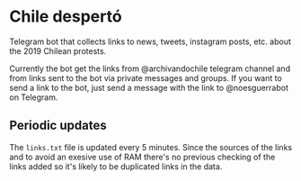 # Chile despertó

Telegram bot that collects links to news, tweets, instagram posts, etc. about the 2019 Chilean protests.

Currently the bot get the links from @archivandochile telegram channel and from links sent to the bot via private messages and groups.
If you want to send a link to the bot, just send a message with the link to @noesguerrabot on Telegram.

## Periodic updates

The ``links.txt`` file is updated every 5 minutes. 
Since the sources of the links and to avoid an exesive use of RAM there's no previous checking of the links added so it's likely to be 
duplicated links in the data.
